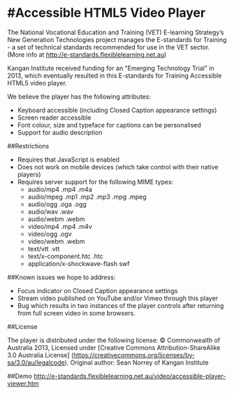 #Accessible HTML5 Video Player
=============================

The National Vocational Education and Training (VET) E-learning Strategy’s New Generation Technologies project manages the E-standards for Training - a set of technical standards recommended for use in the VET sector. (More info at http://e-standards.flexiblelearning.net.au)

Kangan Institute received funding for an "Emerging Technology Trial" in 2013, which eventually resulted in this E-standards for Training Accessible HTML5 video player.

We believe the player has the following attributes:

* Keyboard accessible (including Closed Caption appearance settings)
* Screen reader accessible
* Font colour, size and typeface for captions can be personalised
* Support for audio description

##Restrictions

* Requires that JavaScript is enabled
* Does not work on mobile devices (which take control with their native players)
* Requires server support for the following MIME types:
  * audio/mp4 .mp4 .m4a
  * audio/mpeg .mp1 .mp2 .mp3 .mpg .mpeg
  * audio/ogg .oga .ogg
  * audio/wav .wav
  * audio/webm .webm
  * video/mp4 .mp4 .m4v
  * video/ogg .ogv
  * video/webm .webm
  * text/vtt .vtt
  * text/x-component.htc .htc
  * application/x-shockwave-flash swf

##Known issues we hope to address:

* Focus indicator on Closed Caption appearance settings
* Stream video published on YouTube and/or Vimeo through this player
* Bug which results in two instances of the player controls after returning from full screen video in some browsers.

##License

The player is distributed under the following license:
© Commonwealth of Australia 2013, Licensed under [Creative Commons Attribution-ShareAlike 3.0 Australia License] (https://creativecommons.org/licenses/by-sa/3.0/au/legalcode).
Original author: Sean Norrey of Kangan Institute

##Demo
http://e-standards.flexiblelearning.net.au/video/accessible-player-viewer.htm
